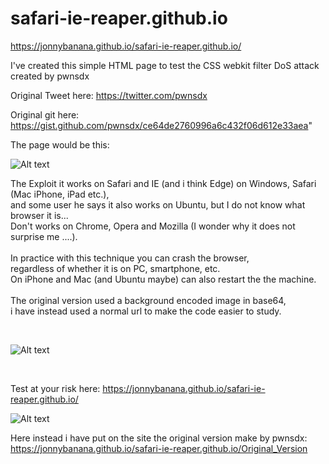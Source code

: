 # safari-ie-reaper.github.io

https://jonnybanana.github.io/safari-ie-reaper.github.io/


I've created this simple HTML page to test the CSS webkit filter DoS attack created by pwnsdx

Original Tweet here: <a href="https://twitter.com/pwnsdx/status/1040944750973595649?ref_src=twsrc%5Etfw%7Ctwcamp%5Etweetembed%7Ctwterm%5E1040944750973595649%7Ctwgr%5E373939313b636f6e74726f6c&ref_url=https%3A%2F%2Flatesthackingnews.com%2F2018%2F09%2F17%2Fa-css-based-web-attack-can-restart-your-iphone-or-freeze-your-mac%2F">https://twitter.com/pwnsdx</a>

Original git here: https://gist.github.com/pwnsdx/ce64de2760996a6c432f06d612e33aea"

The page would be this:

![Alt text](https://github.com/JonnyBanana/safari-ie-reaper.github.io/blob/master/img/trolling%20studios.JPG)

The Exploit it works on Safari and IE (and i think Edge) on Windows, Safari (Mac iPhone, iPad etc.),</BR>
and some user he says it also works on Ubuntu, but I do not know what browser it is...</BR>
Don't works on Chrome, Opera and Mozilla (I wonder why it does not surprise me ....).</BR>
</BR>
In practice with this technique you can crash the browser, </BR>
regardless of whether it is on PC, smartphone, etc.</BR>
On iPhone and Mac (and Ubuntu maybe) can also restart the the machine.</BR>
</BR>
The original version used a background encoded image in base64,</BR>
i have instead used a normal url to make the code easier to study.

</BR>

![Alt text](https://github.com/JonnyBanana/safari-ie-reaper.github.io/blob/master/img/safari-crash.JPG)

</BR>

Test at your risk here: https://jonnybanana.github.io/safari-ie-reaper.github.io/

![Alt text](https://raw.githubusercontent.com/JonnyBanana/safari-ie-reaper.github.io/master/img/DANGER!!!!.jpg)

Here instead i have put on the site the original version make by pwnsdx:</BR>
https://jonnybanana.github.io/safari-ie-reaper.github.io/Original_Version

